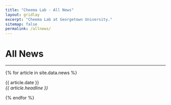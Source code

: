 ```yaml
---
title: "Cheema Lab - All News"
layout: gridlay
excerpt: "Cheema Lab at Georgetown University."
sitemap: false
permalink: /allnews/
---
```


# All News

---
{% for article in site.data.news %}
<p>{{ article.date }} <br>
<em>{{ article.headline }}</em></p>
{% endfor %}